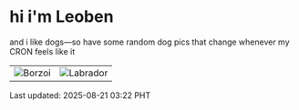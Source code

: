 # hi i'm Leoben

and i like dogs—so have some random dog pics that change whenever my CRON feels like it

|  |  |
|--------|----------|
| ![Borzoi](https://random-dog-vercel.vercel.app/api/random-borzoi?v=1755717734) | ![Labrador](https://random-dog-vercel.vercel.app/api/random-labrador?v=1755717734) |

Last updated: 2025-08-21 03:22 PHT
